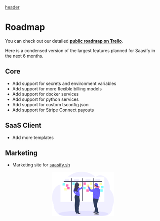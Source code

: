 [header](_header.md ':include')

# Roadmap

You can check out our detailed **[public roadmap on Trello](https://trello.com/b/0I0V0NEM/saasify)**.

Here is a condensed version of the largest features planned for Saasify in the next 6 months.

## Core

- Add support for secrets and environment variables
- Add support for more flexible billing models
- Add support for docker services
- Add support for python services
- Add support for custom tsconfig.json
- Add support for Stripe Connect payouts

## SaaS Client

- Add more templates

## Marketing

- Marketing site for [saasify.sh](https://saasify.sh)

<p align="center">
  <img src="./_media/undraw/scrum_board.svg" alt="Roadmap" width="200" />
</p>
